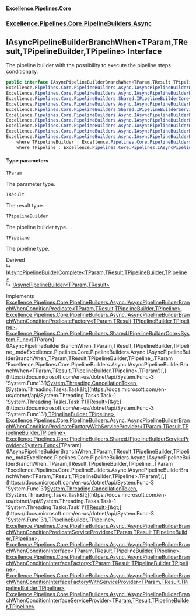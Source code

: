 #### [Excellence.Pipelines.Core](Excellence.Pipelines.md 'Excellence.Pipelines')
### [Excellence.Pipelines.Core.PipelineBuilders.Async](Excellence.Pipelines.md#Excellence.Pipelines.Core.PipelineBuilders.Async 'Excellence.Pipelines.Core.PipelineBuilders.Async')

## IAsyncPipelineBuilderBranchWhen<TParam,TResult,TPipelineBuilder,TPipeline> Interface

The pipeline builder with the possibility to execute the pipeline steps conditionally.

```csharp
public interface IAsyncPipelineBuilderBranchWhen<TParam,TResult,TPipelineBuilder,out TPipeline> :
Excellence.Pipelines.Core.PipelineBuilders.Async.IAsyncPipelineBuilderBranchWhenConditionPredicate<TParam, TResult, TPipelineBuilder, TPipeline>,
Excellence.Pipelines.Core.PipelineBuilders.Async.IAsyncPipelineBuilderBranchWhenConditionPredicateFactory<TParam, TResult, TPipelineBuilder, TPipeline>,
Excellence.Pipelines.Core.PipelineBuilders.Shared.IPipelineBuilderCore<System.Func<TParam, System.Threading.CancellationToken, System.Threading.Tasks.Task<TResult>>, TPipelineBuilder, TPipeline>,
Excellence.Pipelines.Core.PipelineBuilders.Async.IAsyncPipelineBuilderBranchWhenConditionPredicateFactoryWithServiceProvider<TParam, TResult, TPipelineBuilder, TPipeline>,
Excellence.Pipelines.Core.PipelineBuilders.Shared.IPipelineBuilderServiceProvider<System.Func<TParam, System.Threading.CancellationToken, System.Threading.Tasks.Task<TResult>>, TPipelineBuilder, TPipeline>,
Excellence.Pipelines.Core.PipelineBuilders.Async.IAsyncPipelineBuilderBranchWhenConditionPredicateServiceProvider<TParam, TResult, TPipelineBuilder, TPipeline>,
Excellence.Pipelines.Core.PipelineBuilders.Async.IAsyncPipelineBuilderBranchWhenConditionInterface<TParam, TResult, TPipelineBuilder, TPipeline>,
Excellence.Pipelines.Core.PipelineBuilders.Async.IAsyncPipelineBuilderBranchWhenConditionInterfaceFactory<TParam, TResult, TPipelineBuilder, TPipeline>,
Excellence.Pipelines.Core.PipelineBuilders.Async.IAsyncPipelineBuilderBranchWhenConditionInterfaceFactoryWithServiceProvider<TParam, TResult, TPipelineBuilder, TPipeline>,
Excellence.Pipelines.Core.PipelineBuilders.Async.IAsyncPipelineBuilderBranchWhenConditionInterfaceServiceProvider<TParam, TResult, TPipelineBuilder, TPipeline>
    where TPipelineBuilder : Excellence.Pipelines.Core.PipelineBuilders.Async.IAsyncPipelineBuilderBranchWhen<TParam, TResult, TPipelineBuilder, TPipeline>
    where TPipeline : Excellence.Pipelines.Core.Pipelines.IAsyncPipeline<TParam, TResult>
```
#### Type parameters

<a name='Excellence.Pipelines.Core.PipelineBuilders.Async.IAsyncPipelineBuilderBranchWhen_TParam,TResult,TPipelineBuilder,TPipeline_.TParam'></a>

`TParam`

The parameter type.

<a name='Excellence.Pipelines.Core.PipelineBuilders.Async.IAsyncPipelineBuilderBranchWhen_TParam,TResult,TPipelineBuilder,TPipeline_.TResult'></a>

`TResult`

The result type.

<a name='Excellence.Pipelines.Core.PipelineBuilders.Async.IAsyncPipelineBuilderBranchWhen_TParam,TResult,TPipelineBuilder,TPipeline_.TPipelineBuilder'></a>

`TPipelineBuilder`

The pipeline builder type.

<a name='Excellence.Pipelines.Core.PipelineBuilders.Async.IAsyncPipelineBuilderBranchWhen_TParam,TResult,TPipelineBuilder,TPipeline_.TPipeline'></a>

`TPipeline`

The pipeline type.

Derived  
&#8627; [IAsyncPipelineBuilderComplete&lt;TParam,TResult,TPipelineBuilder,TPipeline&gt;](IAsyncPipelineBuilderComplete_TParam,TResult,TPipelineBuilder,TPipeline_.md 'Excellence.Pipelines.Core.PipelineBuilders.Async.IAsyncPipelineBuilderComplete<TParam,TResult,TPipelineBuilder,TPipeline>')  
&#8627; [IAsyncPipelineBuilder&lt;TParam,TResult&gt;](IAsyncPipelineBuilder_TParam,TResult_.md 'Excellence.Pipelines.Core.PipelineBuilders.IAsyncPipelineBuilder<TParam,TResult>')

Implements [Excellence.Pipelines.Core.PipelineBuilders.Async.IAsyncPipelineBuilderBranchWhenConditionPredicate&lt;](IAsyncPipelineBuilderBranchWhenConditionPredicate_TParam,TResult,TPipelineBuilder,TPipeline_.md 'Excellence.Pipelines.Core.PipelineBuilders.Async.IAsyncPipelineBuilderBranchWhenConditionPredicate<TParam,TResult,TPipelineBuilder,TPipeline>')[TParam](IAsyncPipelineBuilderBranchWhen_TParam,TResult,TPipelineBuilder,TPipeline_.md#Excellence.Pipelines.Core.PipelineBuilders.Async.IAsyncPipelineBuilderBranchWhen_TParam,TResult,TPipelineBuilder,TPipeline_.TParam 'Excellence.Pipelines.Core.PipelineBuilders.Async.IAsyncPipelineBuilderBranchWhen<TParam,TResult,TPipelineBuilder,TPipeline>.TParam')[,](IAsyncPipelineBuilderBranchWhenConditionPredicate_TParam,TResult,TPipelineBuilder,TPipeline_.md 'Excellence.Pipelines.Core.PipelineBuilders.Async.IAsyncPipelineBuilderBranchWhenConditionPredicate<TParam,TResult,TPipelineBuilder,TPipeline>')[TResult](IAsyncPipelineBuilderBranchWhen_TParam,TResult,TPipelineBuilder,TPipeline_.md#Excellence.Pipelines.Core.PipelineBuilders.Async.IAsyncPipelineBuilderBranchWhen_TParam,TResult,TPipelineBuilder,TPipeline_.TResult 'Excellence.Pipelines.Core.PipelineBuilders.Async.IAsyncPipelineBuilderBranchWhen<TParam,TResult,TPipelineBuilder,TPipeline>.TResult')[,](IAsyncPipelineBuilderBranchWhenConditionPredicate_TParam,TResult,TPipelineBuilder,TPipeline_.md 'Excellence.Pipelines.Core.PipelineBuilders.Async.IAsyncPipelineBuilderBranchWhenConditionPredicate<TParam,TResult,TPipelineBuilder,TPipeline>')[TPipelineBuilder](IAsyncPipelineBuilderBranchWhen_TParam,TResult,TPipelineBuilder,TPipeline_.md#Excellence.Pipelines.Core.PipelineBuilders.Async.IAsyncPipelineBuilderBranchWhen_TParam,TResult,TPipelineBuilder,TPipeline_.TPipelineBuilder 'Excellence.Pipelines.Core.PipelineBuilders.Async.IAsyncPipelineBuilderBranchWhen<TParam,TResult,TPipelineBuilder,TPipeline>.TPipelineBuilder')[,](IAsyncPipelineBuilderBranchWhenConditionPredicate_TParam,TResult,TPipelineBuilder,TPipeline_.md 'Excellence.Pipelines.Core.PipelineBuilders.Async.IAsyncPipelineBuilderBranchWhenConditionPredicate<TParam,TResult,TPipelineBuilder,TPipeline>')[TPipeline](IAsyncPipelineBuilderBranchWhen_TParam,TResult,TPipelineBuilder,TPipeline_.md#Excellence.Pipelines.Core.PipelineBuilders.Async.IAsyncPipelineBuilderBranchWhen_TParam,TResult,TPipelineBuilder,TPipeline_.TPipeline 'Excellence.Pipelines.Core.PipelineBuilders.Async.IAsyncPipelineBuilderBranchWhen<TParam,TResult,TPipelineBuilder,TPipeline>.TPipeline')[&gt;](IAsyncPipelineBuilderBranchWhenConditionPredicate_TParam,TResult,TPipelineBuilder,TPipeline_.md 'Excellence.Pipelines.Core.PipelineBuilders.Async.IAsyncPipelineBuilderBranchWhenConditionPredicate<TParam,TResult,TPipelineBuilder,TPipeline>'), [Excellence.Pipelines.Core.PipelineBuilders.Async.IAsyncPipelineBuilderBranchWhenConditionPredicateFactory&lt;](IAsyncPipelineBuilderBranchWhenConditionPredicateFactory_TParam,TResult,TPipelineBuilder,TPipeline_.md 'Excellence.Pipelines.Core.PipelineBuilders.Async.IAsyncPipelineBuilderBranchWhenConditionPredicateFactory<TParam,TResult,TPipelineBuilder,TPipeline>')[TParam](IAsyncPipelineBuilderBranchWhen_TParam,TResult,TPipelineBuilder,TPipeline_.md#Excellence.Pipelines.Core.PipelineBuilders.Async.IAsyncPipelineBuilderBranchWhen_TParam,TResult,TPipelineBuilder,TPipeline_.TParam 'Excellence.Pipelines.Core.PipelineBuilders.Async.IAsyncPipelineBuilderBranchWhen<TParam,TResult,TPipelineBuilder,TPipeline>.TParam')[,](IAsyncPipelineBuilderBranchWhenConditionPredicateFactory_TParam,TResult,TPipelineBuilder,TPipeline_.md 'Excellence.Pipelines.Core.PipelineBuilders.Async.IAsyncPipelineBuilderBranchWhenConditionPredicateFactory<TParam,TResult,TPipelineBuilder,TPipeline>')[TResult](IAsyncPipelineBuilderBranchWhen_TParam,TResult,TPipelineBuilder,TPipeline_.md#Excellence.Pipelines.Core.PipelineBuilders.Async.IAsyncPipelineBuilderBranchWhen_TParam,TResult,TPipelineBuilder,TPipeline_.TResult 'Excellence.Pipelines.Core.PipelineBuilders.Async.IAsyncPipelineBuilderBranchWhen<TParam,TResult,TPipelineBuilder,TPipeline>.TResult')[,](IAsyncPipelineBuilderBranchWhenConditionPredicateFactory_TParam,TResult,TPipelineBuilder,TPipeline_.md 'Excellence.Pipelines.Core.PipelineBuilders.Async.IAsyncPipelineBuilderBranchWhenConditionPredicateFactory<TParam,TResult,TPipelineBuilder,TPipeline>')[TPipelineBuilder](IAsyncPipelineBuilderBranchWhen_TParam,TResult,TPipelineBuilder,TPipeline_.md#Excellence.Pipelines.Core.PipelineBuilders.Async.IAsyncPipelineBuilderBranchWhen_TParam,TResult,TPipelineBuilder,TPipeline_.TPipelineBuilder 'Excellence.Pipelines.Core.PipelineBuilders.Async.IAsyncPipelineBuilderBranchWhen<TParam,TResult,TPipelineBuilder,TPipeline>.TPipelineBuilder')[,](IAsyncPipelineBuilderBranchWhenConditionPredicateFactory_TParam,TResult,TPipelineBuilder,TPipeline_.md 'Excellence.Pipelines.Core.PipelineBuilders.Async.IAsyncPipelineBuilderBranchWhenConditionPredicateFactory<TParam,TResult,TPipelineBuilder,TPipeline>')[TPipeline](IAsyncPipelineBuilderBranchWhen_TParam,TResult,TPipelineBuilder,TPipeline_.md#Excellence.Pipelines.Core.PipelineBuilders.Async.IAsyncPipelineBuilderBranchWhen_TParam,TResult,TPipelineBuilder,TPipeline_.TPipeline 'Excellence.Pipelines.Core.PipelineBuilders.Async.IAsyncPipelineBuilderBranchWhen<TParam,TResult,TPipelineBuilder,TPipeline>.TPipeline')[&gt;](IAsyncPipelineBuilderBranchWhenConditionPredicateFactory_TParam,TResult,TPipelineBuilder,TPipeline_.md 'Excellence.Pipelines.Core.PipelineBuilders.Async.IAsyncPipelineBuilderBranchWhenConditionPredicateFactory<TParam,TResult,TPipelineBuilder,TPipeline>'), [Excellence.Pipelines.Core.PipelineBuilders.Shared.IPipelineBuilderCore&lt;](IPipelineBuilderCore_TPipelineDelegate,TPipelineBuilder,TPipeline_.md 'Excellence.Pipelines.Core.PipelineBuilders.Shared.IPipelineBuilderCore<TPipelineDelegate,TPipelineBuilder,TPipeline>')[System.Func&lt;](https://docs.microsoft.com/en-us/dotnet/api/System.Func-3 'System.Func`3')[TParam](IAsyncPipelineBuilderBranchWhen_TParam,TResult,TPipelineBuilder,TPipeline_.md#Excellence.Pipelines.Core.PipelineBuilders.Async.IAsyncPipelineBuilderBranchWhen_TParam,TResult,TPipelineBuilder,TPipeline_.TParam 'Excellence.Pipelines.Core.PipelineBuilders.Async.IAsyncPipelineBuilderBranchWhen<TParam,TResult,TPipelineBuilder,TPipeline>.TParam')[,](https://docs.microsoft.com/en-us/dotnet/api/System.Func-3 'System.Func`3')[System.Threading.CancellationToken](https://docs.microsoft.com/en-us/dotnet/api/System.Threading.CancellationToken 'System.Threading.CancellationToken')[,](https://docs.microsoft.com/en-us/dotnet/api/System.Func-3 'System.Func`3')[System.Threading.Tasks.Task&lt;](https://docs.microsoft.com/en-us/dotnet/api/System.Threading.Tasks.Task-1 'System.Threading.Tasks.Task`1')[TResult](IAsyncPipelineBuilderBranchWhen_TParam,TResult,TPipelineBuilder,TPipeline_.md#Excellence.Pipelines.Core.PipelineBuilders.Async.IAsyncPipelineBuilderBranchWhen_TParam,TResult,TPipelineBuilder,TPipeline_.TResult 'Excellence.Pipelines.Core.PipelineBuilders.Async.IAsyncPipelineBuilderBranchWhen<TParam,TResult,TPipelineBuilder,TPipeline>.TResult')[&gt;](https://docs.microsoft.com/en-us/dotnet/api/System.Threading.Tasks.Task-1 'System.Threading.Tasks.Task`1')[&gt;](https://docs.microsoft.com/en-us/dotnet/api/System.Func-3 'System.Func`3')[,](IPipelineBuilderCore_TPipelineDelegate,TPipelineBuilder,TPipeline_.md 'Excellence.Pipelines.Core.PipelineBuilders.Shared.IPipelineBuilderCore<TPipelineDelegate,TPipelineBuilder,TPipeline>')[TPipelineBuilder](IAsyncPipelineBuilderBranchWhen_TParam,TResult,TPipelineBuilder,TPipeline_.md#Excellence.Pipelines.Core.PipelineBuilders.Async.IAsyncPipelineBuilderBranchWhen_TParam,TResult,TPipelineBuilder,TPipeline_.TPipelineBuilder 'Excellence.Pipelines.Core.PipelineBuilders.Async.IAsyncPipelineBuilderBranchWhen<TParam,TResult,TPipelineBuilder,TPipeline>.TPipelineBuilder')[,](IPipelineBuilderCore_TPipelineDelegate,TPipelineBuilder,TPipeline_.md 'Excellence.Pipelines.Core.PipelineBuilders.Shared.IPipelineBuilderCore<TPipelineDelegate,TPipelineBuilder,TPipeline>')[TPipeline](IAsyncPipelineBuilderBranchWhen_TParam,TResult,TPipelineBuilder,TPipeline_.md#Excellence.Pipelines.Core.PipelineBuilders.Async.IAsyncPipelineBuilderBranchWhen_TParam,TResult,TPipelineBuilder,TPipeline_.TPipeline 'Excellence.Pipelines.Core.PipelineBuilders.Async.IAsyncPipelineBuilderBranchWhen<TParam,TResult,TPipelineBuilder,TPipeline>.TPipeline')[&gt;](IPipelineBuilderCore_TPipelineDelegate,TPipelineBuilder,TPipeline_.md 'Excellence.Pipelines.Core.PipelineBuilders.Shared.IPipelineBuilderCore<TPipelineDelegate,TPipelineBuilder,TPipeline>'), [Excellence.Pipelines.Core.PipelineBuilders.Async.IAsyncPipelineBuilderBranchWhenConditionPredicateFactoryWithServiceProvider&lt;](IAsyncPipelineBuilderBranchWhenConditionPredicateFactoryWithServiceProvider_TParam,TResult,TPipelineBuilder,TPipeline_.md 'Excellence.Pipelines.Core.PipelineBuilders.Async.IAsyncPipelineBuilderBranchWhenConditionPredicateFactoryWithServiceProvider<TParam,TResult,TPipelineBuilder,TPipeline>')[TParam](IAsyncPipelineBuilderBranchWhen_TParam,TResult,TPipelineBuilder,TPipeline_.md#Excellence.Pipelines.Core.PipelineBuilders.Async.IAsyncPipelineBuilderBranchWhen_TParam,TResult,TPipelineBuilder,TPipeline_.TParam 'Excellence.Pipelines.Core.PipelineBuilders.Async.IAsyncPipelineBuilderBranchWhen<TParam,TResult,TPipelineBuilder,TPipeline>.TParam')[,](IAsyncPipelineBuilderBranchWhenConditionPredicateFactoryWithServiceProvider_TParam,TResult,TPipelineBuilder,TPipeline_.md 'Excellence.Pipelines.Core.PipelineBuilders.Async.IAsyncPipelineBuilderBranchWhenConditionPredicateFactoryWithServiceProvider<TParam,TResult,TPipelineBuilder,TPipeline>')[TResult](IAsyncPipelineBuilderBranchWhen_TParam,TResult,TPipelineBuilder,TPipeline_.md#Excellence.Pipelines.Core.PipelineBuilders.Async.IAsyncPipelineBuilderBranchWhen_TParam,TResult,TPipelineBuilder,TPipeline_.TResult 'Excellence.Pipelines.Core.PipelineBuilders.Async.IAsyncPipelineBuilderBranchWhen<TParam,TResult,TPipelineBuilder,TPipeline>.TResult')[,](IAsyncPipelineBuilderBranchWhenConditionPredicateFactoryWithServiceProvider_TParam,TResult,TPipelineBuilder,TPipeline_.md 'Excellence.Pipelines.Core.PipelineBuilders.Async.IAsyncPipelineBuilderBranchWhenConditionPredicateFactoryWithServiceProvider<TParam,TResult,TPipelineBuilder,TPipeline>')[TPipelineBuilder](IAsyncPipelineBuilderBranchWhen_TParam,TResult,TPipelineBuilder,TPipeline_.md#Excellence.Pipelines.Core.PipelineBuilders.Async.IAsyncPipelineBuilderBranchWhen_TParam,TResult,TPipelineBuilder,TPipeline_.TPipelineBuilder 'Excellence.Pipelines.Core.PipelineBuilders.Async.IAsyncPipelineBuilderBranchWhen<TParam,TResult,TPipelineBuilder,TPipeline>.TPipelineBuilder')[,](IAsyncPipelineBuilderBranchWhenConditionPredicateFactoryWithServiceProvider_TParam,TResult,TPipelineBuilder,TPipeline_.md 'Excellence.Pipelines.Core.PipelineBuilders.Async.IAsyncPipelineBuilderBranchWhenConditionPredicateFactoryWithServiceProvider<TParam,TResult,TPipelineBuilder,TPipeline>')[TPipeline](IAsyncPipelineBuilderBranchWhen_TParam,TResult,TPipelineBuilder,TPipeline_.md#Excellence.Pipelines.Core.PipelineBuilders.Async.IAsyncPipelineBuilderBranchWhen_TParam,TResult,TPipelineBuilder,TPipeline_.TPipeline 'Excellence.Pipelines.Core.PipelineBuilders.Async.IAsyncPipelineBuilderBranchWhen<TParam,TResult,TPipelineBuilder,TPipeline>.TPipeline')[&gt;](IAsyncPipelineBuilderBranchWhenConditionPredicateFactoryWithServiceProvider_TParam,TResult,TPipelineBuilder,TPipeline_.md 'Excellence.Pipelines.Core.PipelineBuilders.Async.IAsyncPipelineBuilderBranchWhenConditionPredicateFactoryWithServiceProvider<TParam,TResult,TPipelineBuilder,TPipeline>'), [Excellence.Pipelines.Core.PipelineBuilders.Shared.IPipelineBuilderServiceProvider&lt;](IPipelineBuilderServiceProvider_TPipelineDelegate,TPipelineBuilder,TPipeline_.md 'Excellence.Pipelines.Core.PipelineBuilders.Shared.IPipelineBuilderServiceProvider<TPipelineDelegate,TPipelineBuilder,TPipeline>')[System.Func&lt;](https://docs.microsoft.com/en-us/dotnet/api/System.Func-3 'System.Func`3')[TParam](IAsyncPipelineBuilderBranchWhen_TParam,TResult,TPipelineBuilder,TPipeline_.md#Excellence.Pipelines.Core.PipelineBuilders.Async.IAsyncPipelineBuilderBranchWhen_TParam,TResult,TPipelineBuilder,TPipeline_.TParam 'Excellence.Pipelines.Core.PipelineBuilders.Async.IAsyncPipelineBuilderBranchWhen<TParam,TResult,TPipelineBuilder,TPipeline>.TParam')[,](https://docs.microsoft.com/en-us/dotnet/api/System.Func-3 'System.Func`3')[System.Threading.CancellationToken](https://docs.microsoft.com/en-us/dotnet/api/System.Threading.CancellationToken 'System.Threading.CancellationToken')[,](https://docs.microsoft.com/en-us/dotnet/api/System.Func-3 'System.Func`3')[System.Threading.Tasks.Task&lt;](https://docs.microsoft.com/en-us/dotnet/api/System.Threading.Tasks.Task-1 'System.Threading.Tasks.Task`1')[TResult](IAsyncPipelineBuilderBranchWhen_TParam,TResult,TPipelineBuilder,TPipeline_.md#Excellence.Pipelines.Core.PipelineBuilders.Async.IAsyncPipelineBuilderBranchWhen_TParam,TResult,TPipelineBuilder,TPipeline_.TResult 'Excellence.Pipelines.Core.PipelineBuilders.Async.IAsyncPipelineBuilderBranchWhen<TParam,TResult,TPipelineBuilder,TPipeline>.TResult')[&gt;](https://docs.microsoft.com/en-us/dotnet/api/System.Threading.Tasks.Task-1 'System.Threading.Tasks.Task`1')[&gt;](https://docs.microsoft.com/en-us/dotnet/api/System.Func-3 'System.Func`3')[,](IPipelineBuilderServiceProvider_TPipelineDelegate,TPipelineBuilder,TPipeline_.md 'Excellence.Pipelines.Core.PipelineBuilders.Shared.IPipelineBuilderServiceProvider<TPipelineDelegate,TPipelineBuilder,TPipeline>')[TPipelineBuilder](IAsyncPipelineBuilderBranchWhen_TParam,TResult,TPipelineBuilder,TPipeline_.md#Excellence.Pipelines.Core.PipelineBuilders.Async.IAsyncPipelineBuilderBranchWhen_TParam,TResult,TPipelineBuilder,TPipeline_.TPipelineBuilder 'Excellence.Pipelines.Core.PipelineBuilders.Async.IAsyncPipelineBuilderBranchWhen<TParam,TResult,TPipelineBuilder,TPipeline>.TPipelineBuilder')[,](IPipelineBuilderServiceProvider_TPipelineDelegate,TPipelineBuilder,TPipeline_.md 'Excellence.Pipelines.Core.PipelineBuilders.Shared.IPipelineBuilderServiceProvider<TPipelineDelegate,TPipelineBuilder,TPipeline>')[TPipeline](IAsyncPipelineBuilderBranchWhen_TParam,TResult,TPipelineBuilder,TPipeline_.md#Excellence.Pipelines.Core.PipelineBuilders.Async.IAsyncPipelineBuilderBranchWhen_TParam,TResult,TPipelineBuilder,TPipeline_.TPipeline 'Excellence.Pipelines.Core.PipelineBuilders.Async.IAsyncPipelineBuilderBranchWhen<TParam,TResult,TPipelineBuilder,TPipeline>.TPipeline')[&gt;](IPipelineBuilderServiceProvider_TPipelineDelegate,TPipelineBuilder,TPipeline_.md 'Excellence.Pipelines.Core.PipelineBuilders.Shared.IPipelineBuilderServiceProvider<TPipelineDelegate,TPipelineBuilder,TPipeline>'), [Excellence.Pipelines.Core.PipelineBuilders.Async.IAsyncPipelineBuilderBranchWhenConditionPredicateServiceProvider&lt;](IAsyncPipelineBuilderBranchWhenConditionPredicateServiceProvider_TParam,TResult,TPipelineBuilder,TPipeline_.md 'Excellence.Pipelines.Core.PipelineBuilders.Async.IAsyncPipelineBuilderBranchWhenConditionPredicateServiceProvider<TParam,TResult,TPipelineBuilder,TPipeline>')[TParam](IAsyncPipelineBuilderBranchWhen_TParam,TResult,TPipelineBuilder,TPipeline_.md#Excellence.Pipelines.Core.PipelineBuilders.Async.IAsyncPipelineBuilderBranchWhen_TParam,TResult,TPipelineBuilder,TPipeline_.TParam 'Excellence.Pipelines.Core.PipelineBuilders.Async.IAsyncPipelineBuilderBranchWhen<TParam,TResult,TPipelineBuilder,TPipeline>.TParam')[,](IAsyncPipelineBuilderBranchWhenConditionPredicateServiceProvider_TParam,TResult,TPipelineBuilder,TPipeline_.md 'Excellence.Pipelines.Core.PipelineBuilders.Async.IAsyncPipelineBuilderBranchWhenConditionPredicateServiceProvider<TParam,TResult,TPipelineBuilder,TPipeline>')[TResult](IAsyncPipelineBuilderBranchWhen_TParam,TResult,TPipelineBuilder,TPipeline_.md#Excellence.Pipelines.Core.PipelineBuilders.Async.IAsyncPipelineBuilderBranchWhen_TParam,TResult,TPipelineBuilder,TPipeline_.TResult 'Excellence.Pipelines.Core.PipelineBuilders.Async.IAsyncPipelineBuilderBranchWhen<TParam,TResult,TPipelineBuilder,TPipeline>.TResult')[,](IAsyncPipelineBuilderBranchWhenConditionPredicateServiceProvider_TParam,TResult,TPipelineBuilder,TPipeline_.md 'Excellence.Pipelines.Core.PipelineBuilders.Async.IAsyncPipelineBuilderBranchWhenConditionPredicateServiceProvider<TParam,TResult,TPipelineBuilder,TPipeline>')[TPipelineBuilder](IAsyncPipelineBuilderBranchWhen_TParam,TResult,TPipelineBuilder,TPipeline_.md#Excellence.Pipelines.Core.PipelineBuilders.Async.IAsyncPipelineBuilderBranchWhen_TParam,TResult,TPipelineBuilder,TPipeline_.TPipelineBuilder 'Excellence.Pipelines.Core.PipelineBuilders.Async.IAsyncPipelineBuilderBranchWhen<TParam,TResult,TPipelineBuilder,TPipeline>.TPipelineBuilder')[,](IAsyncPipelineBuilderBranchWhenConditionPredicateServiceProvider_TParam,TResult,TPipelineBuilder,TPipeline_.md 'Excellence.Pipelines.Core.PipelineBuilders.Async.IAsyncPipelineBuilderBranchWhenConditionPredicateServiceProvider<TParam,TResult,TPipelineBuilder,TPipeline>')[TPipeline](IAsyncPipelineBuilderBranchWhen_TParam,TResult,TPipelineBuilder,TPipeline_.md#Excellence.Pipelines.Core.PipelineBuilders.Async.IAsyncPipelineBuilderBranchWhen_TParam,TResult,TPipelineBuilder,TPipeline_.TPipeline 'Excellence.Pipelines.Core.PipelineBuilders.Async.IAsyncPipelineBuilderBranchWhen<TParam,TResult,TPipelineBuilder,TPipeline>.TPipeline')[&gt;](IAsyncPipelineBuilderBranchWhenConditionPredicateServiceProvider_TParam,TResult,TPipelineBuilder,TPipeline_.md 'Excellence.Pipelines.Core.PipelineBuilders.Async.IAsyncPipelineBuilderBranchWhenConditionPredicateServiceProvider<TParam,TResult,TPipelineBuilder,TPipeline>'), [Excellence.Pipelines.Core.PipelineBuilders.Async.IAsyncPipelineBuilderBranchWhenConditionInterface&lt;](IAsyncPipelineBuilderBranchWhenConditionInterface_TParam,TResult,TPipelineBuilder,TPipeline_.md 'Excellence.Pipelines.Core.PipelineBuilders.Async.IAsyncPipelineBuilderBranchWhenConditionInterface<TParam,TResult,TPipelineBuilder,TPipeline>')[TParam](IAsyncPipelineBuilderBranchWhen_TParam,TResult,TPipelineBuilder,TPipeline_.md#Excellence.Pipelines.Core.PipelineBuilders.Async.IAsyncPipelineBuilderBranchWhen_TParam,TResult,TPipelineBuilder,TPipeline_.TParam 'Excellence.Pipelines.Core.PipelineBuilders.Async.IAsyncPipelineBuilderBranchWhen<TParam,TResult,TPipelineBuilder,TPipeline>.TParam')[,](IAsyncPipelineBuilderBranchWhenConditionInterface_TParam,TResult,TPipelineBuilder,TPipeline_.md 'Excellence.Pipelines.Core.PipelineBuilders.Async.IAsyncPipelineBuilderBranchWhenConditionInterface<TParam,TResult,TPipelineBuilder,TPipeline>')[TResult](IAsyncPipelineBuilderBranchWhen_TParam,TResult,TPipelineBuilder,TPipeline_.md#Excellence.Pipelines.Core.PipelineBuilders.Async.IAsyncPipelineBuilderBranchWhen_TParam,TResult,TPipelineBuilder,TPipeline_.TResult 'Excellence.Pipelines.Core.PipelineBuilders.Async.IAsyncPipelineBuilderBranchWhen<TParam,TResult,TPipelineBuilder,TPipeline>.TResult')[,](IAsyncPipelineBuilderBranchWhenConditionInterface_TParam,TResult,TPipelineBuilder,TPipeline_.md 'Excellence.Pipelines.Core.PipelineBuilders.Async.IAsyncPipelineBuilderBranchWhenConditionInterface<TParam,TResult,TPipelineBuilder,TPipeline>')[TPipelineBuilder](IAsyncPipelineBuilderBranchWhen_TParam,TResult,TPipelineBuilder,TPipeline_.md#Excellence.Pipelines.Core.PipelineBuilders.Async.IAsyncPipelineBuilderBranchWhen_TParam,TResult,TPipelineBuilder,TPipeline_.TPipelineBuilder 'Excellence.Pipelines.Core.PipelineBuilders.Async.IAsyncPipelineBuilderBranchWhen<TParam,TResult,TPipelineBuilder,TPipeline>.TPipelineBuilder')[,](IAsyncPipelineBuilderBranchWhenConditionInterface_TParam,TResult,TPipelineBuilder,TPipeline_.md 'Excellence.Pipelines.Core.PipelineBuilders.Async.IAsyncPipelineBuilderBranchWhenConditionInterface<TParam,TResult,TPipelineBuilder,TPipeline>')[TPipeline](IAsyncPipelineBuilderBranchWhen_TParam,TResult,TPipelineBuilder,TPipeline_.md#Excellence.Pipelines.Core.PipelineBuilders.Async.IAsyncPipelineBuilderBranchWhen_TParam,TResult,TPipelineBuilder,TPipeline_.TPipeline 'Excellence.Pipelines.Core.PipelineBuilders.Async.IAsyncPipelineBuilderBranchWhen<TParam,TResult,TPipelineBuilder,TPipeline>.TPipeline')[&gt;](IAsyncPipelineBuilderBranchWhenConditionInterface_TParam,TResult,TPipelineBuilder,TPipeline_.md 'Excellence.Pipelines.Core.PipelineBuilders.Async.IAsyncPipelineBuilderBranchWhenConditionInterface<TParam,TResult,TPipelineBuilder,TPipeline>'), [Excellence.Pipelines.Core.PipelineBuilders.Async.IAsyncPipelineBuilderBranchWhenConditionInterfaceFactory&lt;](IAsyncPipelineBuilderBranchWhenConditionInterfaceFactory_TParam,TResult,TPipelineBuilder,TPipeline_.md 'Excellence.Pipelines.Core.PipelineBuilders.Async.IAsyncPipelineBuilderBranchWhenConditionInterfaceFactory<TParam,TResult,TPipelineBuilder,TPipeline>')[TParam](IAsyncPipelineBuilderBranchWhen_TParam,TResult,TPipelineBuilder,TPipeline_.md#Excellence.Pipelines.Core.PipelineBuilders.Async.IAsyncPipelineBuilderBranchWhen_TParam,TResult,TPipelineBuilder,TPipeline_.TParam 'Excellence.Pipelines.Core.PipelineBuilders.Async.IAsyncPipelineBuilderBranchWhen<TParam,TResult,TPipelineBuilder,TPipeline>.TParam')[,](IAsyncPipelineBuilderBranchWhenConditionInterfaceFactory_TParam,TResult,TPipelineBuilder,TPipeline_.md 'Excellence.Pipelines.Core.PipelineBuilders.Async.IAsyncPipelineBuilderBranchWhenConditionInterfaceFactory<TParam,TResult,TPipelineBuilder,TPipeline>')[TResult](IAsyncPipelineBuilderBranchWhen_TParam,TResult,TPipelineBuilder,TPipeline_.md#Excellence.Pipelines.Core.PipelineBuilders.Async.IAsyncPipelineBuilderBranchWhen_TParam,TResult,TPipelineBuilder,TPipeline_.TResult 'Excellence.Pipelines.Core.PipelineBuilders.Async.IAsyncPipelineBuilderBranchWhen<TParam,TResult,TPipelineBuilder,TPipeline>.TResult')[,](IAsyncPipelineBuilderBranchWhenConditionInterfaceFactory_TParam,TResult,TPipelineBuilder,TPipeline_.md 'Excellence.Pipelines.Core.PipelineBuilders.Async.IAsyncPipelineBuilderBranchWhenConditionInterfaceFactory<TParam,TResult,TPipelineBuilder,TPipeline>')[TPipelineBuilder](IAsyncPipelineBuilderBranchWhen_TParam,TResult,TPipelineBuilder,TPipeline_.md#Excellence.Pipelines.Core.PipelineBuilders.Async.IAsyncPipelineBuilderBranchWhen_TParam,TResult,TPipelineBuilder,TPipeline_.TPipelineBuilder 'Excellence.Pipelines.Core.PipelineBuilders.Async.IAsyncPipelineBuilderBranchWhen<TParam,TResult,TPipelineBuilder,TPipeline>.TPipelineBuilder')[,](IAsyncPipelineBuilderBranchWhenConditionInterfaceFactory_TParam,TResult,TPipelineBuilder,TPipeline_.md 'Excellence.Pipelines.Core.PipelineBuilders.Async.IAsyncPipelineBuilderBranchWhenConditionInterfaceFactory<TParam,TResult,TPipelineBuilder,TPipeline>')[TPipeline](IAsyncPipelineBuilderBranchWhen_TParam,TResult,TPipelineBuilder,TPipeline_.md#Excellence.Pipelines.Core.PipelineBuilders.Async.IAsyncPipelineBuilderBranchWhen_TParam,TResult,TPipelineBuilder,TPipeline_.TPipeline 'Excellence.Pipelines.Core.PipelineBuilders.Async.IAsyncPipelineBuilderBranchWhen<TParam,TResult,TPipelineBuilder,TPipeline>.TPipeline')[&gt;](IAsyncPipelineBuilderBranchWhenConditionInterfaceFactory_TParam,TResult,TPipelineBuilder,TPipeline_.md 'Excellence.Pipelines.Core.PipelineBuilders.Async.IAsyncPipelineBuilderBranchWhenConditionInterfaceFactory<TParam,TResult,TPipelineBuilder,TPipeline>'), [Excellence.Pipelines.Core.PipelineBuilders.Async.IAsyncPipelineBuilderBranchWhenConditionInterfaceFactoryWithServiceProvider&lt;](IAsyncPipelineBuilderBranchWhenConditionInterfaceFactoryWithServiceProvider_TParam,TResult,TPipelineBuilder,TPipeline_.md 'Excellence.Pipelines.Core.PipelineBuilders.Async.IAsyncPipelineBuilderBranchWhenConditionInterfaceFactoryWithServiceProvider<TParam,TResult,TPipelineBuilder,TPipeline>')[TParam](IAsyncPipelineBuilderBranchWhen_TParam,TResult,TPipelineBuilder,TPipeline_.md#Excellence.Pipelines.Core.PipelineBuilders.Async.IAsyncPipelineBuilderBranchWhen_TParam,TResult,TPipelineBuilder,TPipeline_.TParam 'Excellence.Pipelines.Core.PipelineBuilders.Async.IAsyncPipelineBuilderBranchWhen<TParam,TResult,TPipelineBuilder,TPipeline>.TParam')[,](IAsyncPipelineBuilderBranchWhenConditionInterfaceFactoryWithServiceProvider_TParam,TResult,TPipelineBuilder,TPipeline_.md 'Excellence.Pipelines.Core.PipelineBuilders.Async.IAsyncPipelineBuilderBranchWhenConditionInterfaceFactoryWithServiceProvider<TParam,TResult,TPipelineBuilder,TPipeline>')[TResult](IAsyncPipelineBuilderBranchWhen_TParam,TResult,TPipelineBuilder,TPipeline_.md#Excellence.Pipelines.Core.PipelineBuilders.Async.IAsyncPipelineBuilderBranchWhen_TParam,TResult,TPipelineBuilder,TPipeline_.TResult 'Excellence.Pipelines.Core.PipelineBuilders.Async.IAsyncPipelineBuilderBranchWhen<TParam,TResult,TPipelineBuilder,TPipeline>.TResult')[,](IAsyncPipelineBuilderBranchWhenConditionInterfaceFactoryWithServiceProvider_TParam,TResult,TPipelineBuilder,TPipeline_.md 'Excellence.Pipelines.Core.PipelineBuilders.Async.IAsyncPipelineBuilderBranchWhenConditionInterfaceFactoryWithServiceProvider<TParam,TResult,TPipelineBuilder,TPipeline>')[TPipelineBuilder](IAsyncPipelineBuilderBranchWhen_TParam,TResult,TPipelineBuilder,TPipeline_.md#Excellence.Pipelines.Core.PipelineBuilders.Async.IAsyncPipelineBuilderBranchWhen_TParam,TResult,TPipelineBuilder,TPipeline_.TPipelineBuilder 'Excellence.Pipelines.Core.PipelineBuilders.Async.IAsyncPipelineBuilderBranchWhen<TParam,TResult,TPipelineBuilder,TPipeline>.TPipelineBuilder')[,](IAsyncPipelineBuilderBranchWhenConditionInterfaceFactoryWithServiceProvider_TParam,TResult,TPipelineBuilder,TPipeline_.md 'Excellence.Pipelines.Core.PipelineBuilders.Async.IAsyncPipelineBuilderBranchWhenConditionInterfaceFactoryWithServiceProvider<TParam,TResult,TPipelineBuilder,TPipeline>')[TPipeline](IAsyncPipelineBuilderBranchWhen_TParam,TResult,TPipelineBuilder,TPipeline_.md#Excellence.Pipelines.Core.PipelineBuilders.Async.IAsyncPipelineBuilderBranchWhen_TParam,TResult,TPipelineBuilder,TPipeline_.TPipeline 'Excellence.Pipelines.Core.PipelineBuilders.Async.IAsyncPipelineBuilderBranchWhen<TParam,TResult,TPipelineBuilder,TPipeline>.TPipeline')[&gt;](IAsyncPipelineBuilderBranchWhenConditionInterfaceFactoryWithServiceProvider_TParam,TResult,TPipelineBuilder,TPipeline_.md 'Excellence.Pipelines.Core.PipelineBuilders.Async.IAsyncPipelineBuilderBranchWhenConditionInterfaceFactoryWithServiceProvider<TParam,TResult,TPipelineBuilder,TPipeline>'), [Excellence.Pipelines.Core.PipelineBuilders.Async.IAsyncPipelineBuilderBranchWhenConditionInterfaceServiceProvider&lt;](IAsyncPipelineBuilderBranchWhenConditionInterfaceServiceProvider_TParam,TResult,TPipelineBuilder,TPipeline_.md 'Excellence.Pipelines.Core.PipelineBuilders.Async.IAsyncPipelineBuilderBranchWhenConditionInterfaceServiceProvider<TParam,TResult,TPipelineBuilder,TPipeline>')[TParam](IAsyncPipelineBuilderBranchWhen_TParam,TResult,TPipelineBuilder,TPipeline_.md#Excellence.Pipelines.Core.PipelineBuilders.Async.IAsyncPipelineBuilderBranchWhen_TParam,TResult,TPipelineBuilder,TPipeline_.TParam 'Excellence.Pipelines.Core.PipelineBuilders.Async.IAsyncPipelineBuilderBranchWhen<TParam,TResult,TPipelineBuilder,TPipeline>.TParam')[,](IAsyncPipelineBuilderBranchWhenConditionInterfaceServiceProvider_TParam,TResult,TPipelineBuilder,TPipeline_.md 'Excellence.Pipelines.Core.PipelineBuilders.Async.IAsyncPipelineBuilderBranchWhenConditionInterfaceServiceProvider<TParam,TResult,TPipelineBuilder,TPipeline>')[TResult](IAsyncPipelineBuilderBranchWhen_TParam,TResult,TPipelineBuilder,TPipeline_.md#Excellence.Pipelines.Core.PipelineBuilders.Async.IAsyncPipelineBuilderBranchWhen_TParam,TResult,TPipelineBuilder,TPipeline_.TResult 'Excellence.Pipelines.Core.PipelineBuilders.Async.IAsyncPipelineBuilderBranchWhen<TParam,TResult,TPipelineBuilder,TPipeline>.TResult')[,](IAsyncPipelineBuilderBranchWhenConditionInterfaceServiceProvider_TParam,TResult,TPipelineBuilder,TPipeline_.md 'Excellence.Pipelines.Core.PipelineBuilders.Async.IAsyncPipelineBuilderBranchWhenConditionInterfaceServiceProvider<TParam,TResult,TPipelineBuilder,TPipeline>')[TPipelineBuilder](IAsyncPipelineBuilderBranchWhen_TParam,TResult,TPipelineBuilder,TPipeline_.md#Excellence.Pipelines.Core.PipelineBuilders.Async.IAsyncPipelineBuilderBranchWhen_TParam,TResult,TPipelineBuilder,TPipeline_.TPipelineBuilder 'Excellence.Pipelines.Core.PipelineBuilders.Async.IAsyncPipelineBuilderBranchWhen<TParam,TResult,TPipelineBuilder,TPipeline>.TPipelineBuilder')[,](IAsyncPipelineBuilderBranchWhenConditionInterfaceServiceProvider_TParam,TResult,TPipelineBuilder,TPipeline_.md 'Excellence.Pipelines.Core.PipelineBuilders.Async.IAsyncPipelineBuilderBranchWhenConditionInterfaceServiceProvider<TParam,TResult,TPipelineBuilder,TPipeline>')[TPipeline](IAsyncPipelineBuilderBranchWhen_TParam,TResult,TPipelineBuilder,TPipeline_.md#Excellence.Pipelines.Core.PipelineBuilders.Async.IAsyncPipelineBuilderBranchWhen_TParam,TResult,TPipelineBuilder,TPipeline_.TPipeline 'Excellence.Pipelines.Core.PipelineBuilders.Async.IAsyncPipelineBuilderBranchWhen<TParam,TResult,TPipelineBuilder,TPipeline>.TPipeline')[&gt;](IAsyncPipelineBuilderBranchWhenConditionInterfaceServiceProvider_TParam,TResult,TPipelineBuilder,TPipeline_.md 'Excellence.Pipelines.Core.PipelineBuilders.Async.IAsyncPipelineBuilderBranchWhenConditionInterfaceServiceProvider<TParam,TResult,TPipelineBuilder,TPipeline>')